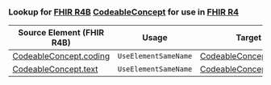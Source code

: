 ### Lookup for [FHIR R4B](https://hl7.org/fhir/R4B/) [CodeableConcept](https://hl7.org/fhir/R4B/CodeableConcept.html) for use in [FHIR R4](https://hl7.org/fhir/R4/)

| Source Element (FHIR R4B) | Usage | Target |
| -------------- | ----- | ------ |
| [CodeableConcept.coding](https://hl7.org/fhir/R4B/CodeableConcept.html#resource) | `UseElementSameName` | [CodeableConcept.coding](https://hl7.org/fhir/R4/CodeableConcept.html#resource) |
| [CodeableConcept.text](https://hl7.org/fhir/R4B/CodeableConcept.html#resource) | `UseElementSameName` | [CodeableConcept.text](https://hl7.org/fhir/R4/CodeableConcept.html#resource) |
